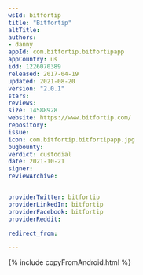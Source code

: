 ```yaml
---
wsId: bitfortip
title: "Bitfortip"
altTitle: 
authors:
- danny
appId: com.bitfortip.bitfortipapp
appCountry: us
idd: 1226070389
released: 2017-04-19
updated: 2021-08-20
version: "2.0.1"
stars: 
reviews: 
size: 14588928
website: https://www.bitfortip.com/
repository: 
issue: 
icon: com.bitfortip.bitfortipapp.jpg
bugbounty: 
verdict: custodial
date: 2021-10-21
signer: 
reviewArchive:


providerTwitter: bitfortip
providerLinkedIn: bitfortip
providerFacebook: bitfortip
providerReddit:

redirect_from:

---
```

{% include copyFromAndroid.html %}

